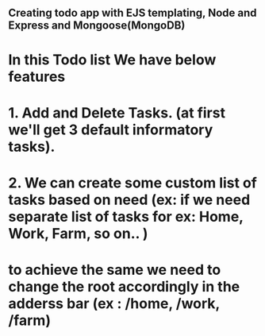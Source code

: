 ## Creating todo app with EJS templating, Node and Express and Mongoose(MongoDB)

# In this Todo list We have below features

# 1. Add and Delete Tasks. (at first we'll get 3 default informatory tasks).

# 2. We can create some custom list of tasks based on need (ex: if we need separate list of tasks for ex: Home, Work, Farm, so on.. )

# to achieve the same we need to change the root accordingly in the adderss bar (ex : /home, /work, /farm)
